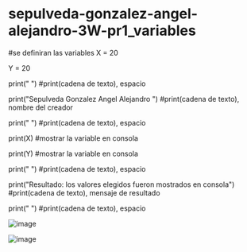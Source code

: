 # sepulveda-gonzalez-angel-alejandro-3W-pr1_variables

#se definiran las variables
X = 20 

Y = 20 

print(" ") #print(cadena de texto), espacio

print("Sepulveda Gonzalez Angel Alejandro ") #print(cadena de texto), nombre del creador

print(" ") #print(cadena de texto), espacio

print(X) #mostrar la variable en consola

print(Y) #mostrar la variable en consola

print(" ") #print(cadena de texto), espacio

print("Resultado: los valores elegidos fueron mostrados en consola")  #print(cadena de texto), mensaje de resultado

print(" ") #print(cadena de texto), espacio


![image](https://github.com/user-attachments/assets/760ea981-d561-4f80-9794-8a2d8c977373)

![image](https://github.com/user-attachments/assets/a4617080-1a57-44f0-adf3-85ec81265414)

